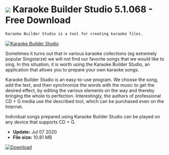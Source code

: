 # ![](https://cdn.softexe.net/static/icon/8/karaoke-builder-studio-9657.png) Karaoke Builder Studio 5.1.068 - Free Download

```sh
Karaoke Builder Studio is a tool for creating karaoke files.
```
[![Karaoke Builder Studio](https://gallery.dpcdn.pl/imgc/Tools/83226/g_-_420x350_1.5_-_x8b586a4c-cac5-4002-b167-ed599589c402.jpg)](https://softexe.net/win/multimedia/other/karaoke-builder-studio:afeg.html)

Sometimes it turns out that in various karaoke collections (eg extremely popular Singstarze) we will not find our favorite songs that we would like to sing. In this situation, it is worth using the Karaoke Builder Studio, an application that allows you to prepare your own karaoke songs.
 
 Karaoke Builder Studio is an easy-to-use program. We choose the song, add the text, and then synchronize the words with the music to get the desired effect, by editing the various elements on the way and thereby bringing the whole to perfection. Interestingly, the authors of professional CD + G media use the described tool, which can be purchased even on the Internet.
 
 Individual songs prepared using Karaoke Builder Studio can be played on any device that supports CD + G.


- **Update:** Jul 07 2020
- **File size:** 10.81 MB

[![Download](https://cdn.softexe.net/static/img/download.png)](https://softexe.net/win/multimedia/other/karaoke-builder-studio:afeg.html)

